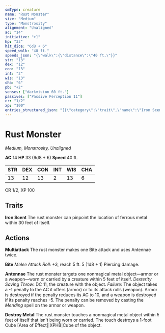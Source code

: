 ```yaml
---
smType: creature
name: "Rust Monster"
size: "Medium"
type: "Monstrosity"
alignment: "Unaligned"
ac: "14"
initiative: "+1"
hp: "33"
hit_dice: "6d8 + 6"
speed_walk: "40 ft."
speeds_json: "{\"walk\":{\"distance\":\"40 ft.\"}}"
str: "13"
dex: "12"
con: "13"
int: "2"
wis: "13"
cha: "6"
pb: "+2"
senses: ["darkvision 60 ft."]
passives: ["Passive Perception 11"]
cr: "1/2"
xp: "100"
entries_structured_json: "[{\"category\":\"trait\",\"name\":\"Iron Scent\",\"text\":\"The rust monster can pinpoint the location of ferrous metal within 30 feet of itself.\"},{\"category\":\"action\",\"name\":\"Multiattack\",\"text\":\"The rust monster makes one Bite attack and uses Antennae twice.\"},{\"category\":\"action\",\"name\":\"Bite\",\"text\":\"*Melee Attack Roll:* +3, reach 5 ft. 5 (1d8 + 1) Piercing damage.\",\"kind\":\"Melee Attack Roll\",\"to_hit\":\"+3\",\"range\":\"5 ft\",\"damage\":\"5 (1d8 + 1) Piercing\"},{\"category\":\"action\",\"name\":\"Antennae\",\"text\":\"The rust monster targets one nonmagical metal object—armor or a weapon—worn or carried by a creature within 5 feet of itself. *Dexterity Saving Throw*: DC 11, the creature with the object. *Failure:*  The object takes a -1 penalty to the AC it offers (armor) or to its attack rolls (weapon). Armor is destroyed if the penalty reduces its AC to 10, and a weapon is destroyed if its penalty reaches -5. The penalty can be removed by casting the *Mending* spell on the armor or weapon.\",\"save_ability\":\"DEX\",\"save_dc\":11},{\"category\":\"action\",\"name\":\"Destroy Metal\",\"text\":\"The rust monster touches a nonmagical metal object within 5 feet of itself that isn't being worn or carried. The touch destroys a 1-foot Cube [Area of Effect]|XPHB|Cube of the object.\"}]"
---
```


# Rust Monster
*Medium, Monstrosity, Unaligned*

**AC** 14
**HP** 33 (6d8 + 6)
**Speed** 40 ft.

| STR | DEX | CON | INT | WIS | CHA |
| --- | --- | --- | --- | --- | --- |
| 13 | 12 | 13 | 2 | 13 | 6 |

CR 1/2, XP 100

## Traits

**Iron Scent**
The rust monster can pinpoint the location of ferrous metal within 30 feet of itself.

## Actions

**Multiattack**
The rust monster makes one Bite attack and uses Antennae twice.

**Bite**
*Melee Attack Roll:* +3, reach 5 ft. 5 (1d8 + 1) Piercing damage.

**Antennae**
The rust monster targets one nonmagical metal object—armor or a weapon—worn or carried by a creature within 5 feet of itself. *Dexterity Saving Throw*: DC 11, the creature with the object. *Failure:*  The object takes a -1 penalty to the AC it offers (armor) or to its attack rolls (weapon). Armor is destroyed if the penalty reduces its AC to 10, and a weapon is destroyed if its penalty reaches -5. The penalty can be removed by casting the *Mending* spell on the armor or weapon.

**Destroy Metal**
The rust monster touches a nonmagical metal object within 5 feet of itself that isn't being worn or carried. The touch destroys a 1-foot Cube [Area of Effect]|XPHB|Cube of the object.

